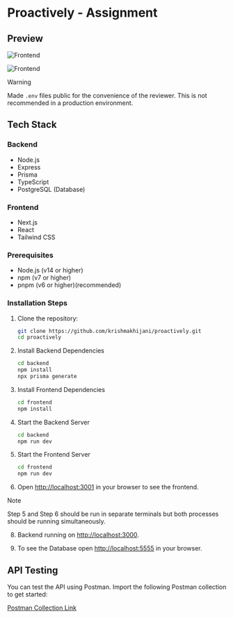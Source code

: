 # Proactively - Assignment

## Preview

![Frontend](https://github.com/user-attachments/assets/60d49ed4-80f2-4de5-a952-f225b656ecfd)

![Frontend](https://github.com/user-attachments/assets/df9035c9-86ba-46af-9755-dd1d1672ad7f)




> [!WARNING]
> Made ```.env``` files public for the convenience of the reviewer. This is not recommended in a production environment.

## Tech Stack

### Backend
- Node.js
- Express
- Prisma
- TypeScript
- PostgreSQL (Database)

### Frontend
- Next.js
- React
- Tailwind CSS


### Prerequisites
- Node.js (v14 or higher)
- npm (v7 or higher)
- pnpm (v6 or higher)(recommended)

### Installation Steps

1. Clone the repository:
    ```sh
    git clone https://github.com/krishmakhijani/proactively.git
    cd proactively
    ```

2. Install Backend Dependencies
    ```sh
    cd backend
    npm install
    npx prisma generate
    ```

3. Install Frontend Dependencies
    ```sh
    cd frontend
    npm install
    ```
4. Start the Backend Server
    ```sh
    cd backend
    npm run dev
    ```
5. Start the Frontend Server
    ```sh
    cd frontend
    npm run dev
    ```
6. Open [http://localhost:3001](http://localhost:3001) in your browser to see the frontend.

> [!NOTE]
> Step 5 and Step 6 should be run in separate terminals but both processes should be running simultaneously.

8. Backend running on [http://localhost:3000](http://localhost:3000).

9. To see the Database open [http://localhost:5555](http://localhost:5555) in your browser.

## API Testing

You can test the API using Postman. Import the following Postman collection to get started:

[Postman Collection Link](https://www.postman.com/docking-module-architect-68254037/proactively/collection/valalfk/proactively?action=share&creator=37098253)

